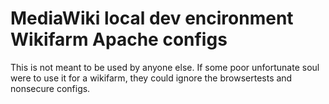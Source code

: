 MediaWiki local dev encironment Wikifarm Apache configs
=================

This is not meant to be used by anyone else. If some poor unfortunate soul were to use it
for a wikifarm, they could ignore the browsertests and nonsecure configs.

